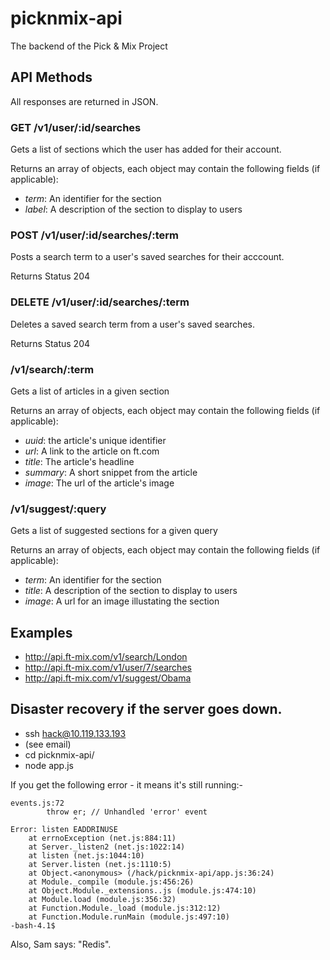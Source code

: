 picknmix-api
============

The backend of the Pick &amp; Mix Project

## API Methods

All responses are returned in JSON.

### GET /v1/user/:id/searches
Gets a list of sections which the user has added for their account.

Returns an array of objects, each object may contain the following fields (if applicable):
* *term*: An identifier for the section
* *label*: A description of the section to display to users


### POST /v1/user/:id/searches/:term
Posts a search term to a user's saved searches for their acccount.

Returns Status 204

### DELETE /v1/user/:id/searches/:term
Deletes a saved search term from a user's saved searches.

Returns Status 204

### /v1/search/:term
Gets a list of articles in a given section

Returns an array of objects, each object may contain the following fields (if applicable):
* *uuid*: the article's unique identifier
* *url*: A link to the article on ft.com
* *title*: The article's headline
* *summary*: A short snippet from the article
* *image*: The url of the article's image

### /v1/suggest/:query
Gets a list of suggested sections for a given query

Returns an array of objects, each object may contain the following fields (if applicable):
* *term*: An identifier for the section
* *title*: A description of the section to display to users
* *image*: A url for an image illustating the section



## Examples
* http://api.ft-mix.com/v1/search/London
* http://api.ft-mix.com/v1/user/7/searches
* http://api.ft-mix.com/v1/suggest/Obama

## Disaster recovery if the server goes down.

- ssh hack@10.119.133.193
- (see email)
- cd picknmix-api/
- node app.js

If you get the following error - it means it's still running:-

```
events.js:72
        throw er; // Unhandled 'error' event
              ^
Error: listen EADDRINUSE
    at errnoException (net.js:884:11)
    at Server._listen2 (net.js:1022:14)
    at listen (net.js:1044:10)
    at Server.listen (net.js:1110:5)
    at Object.<anonymous> (/hack/picknmix-api/app.js:36:24)
    at Module._compile (module.js:456:26)
    at Object.Module._extensions..js (module.js:474:10)
    at Module.load (module.js:356:32)
    at Function.Module._load (module.js:312:12)
    at Function.Module.runMain (module.js:497:10)
-bash-4.1$ 
```

Also, Sam says: "Redis".
